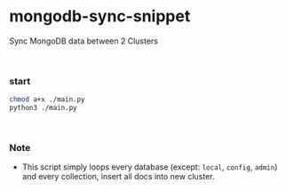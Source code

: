 # mongodb-sync-snippet
Sync MongoDB data between 2 Clusters

<br>

### start

```bash
chmod a+x ./main.py
python3 ./main.py
```

<br>


### Note
- This script simply loops every database (except: `local`, `config`, `admin`) and every collection, insert all docs into new cluster.
